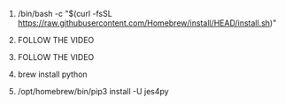 1) /bin/bash -c "$(curl -fsSL https://raw.githubusercontent.com/Homebrew/install/HEAD/install.sh)"

2) FOLLOW THE VIDEO

3) FOLLOW THE VIDEO

4) brew install python 

5) /opt/homebrew/bin/pip3 install -U jes4py